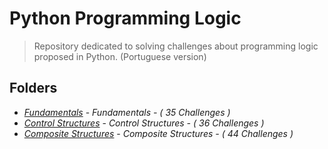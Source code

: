 # Python Programming Logic

> Repository dedicated to solving challenges about programming logic proposed in Python. (Portuguese version)

## Folders
- [*Fundamentals*](https://github.com/GeraldoLucas/Python_3.8/tree/master/fundamentals) - *Fundamentals - ( 35 Challenges )*
- [*Control Structures*](https://github.com/GeraldoLucas/Python_3.8/tree/master/Control%20Structures) - *Control Structures - ( 36 Challenges )*
- [*Composite Structures*](https://github.com/GeraldoLucas/Python_3.8/tree/master/Composite%20Structures) - *Composite Structures - ( 44 Challenges )*
